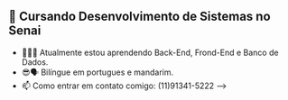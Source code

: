 ## 🏫 Cursando Desenvolvimento de Sistemas no Senai
      
- 🌱👨‍🎓  Atualmente estou aprendendo Back-End, Frond-End e Banco de Dados.
- 😎​🗣️ Bilíngue em portugues e mandarim.
- 📫 Como entrar em contato comigo: (11)91341-5222
-->
